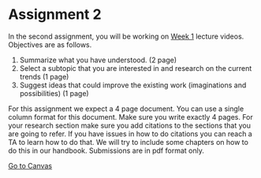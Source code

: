 # Assignment 2

In the second assignment, you will be working on [Week 1](../week1.md) lecture videos.
Objectives are as follows. 

1. Summarize what you have understood. (2 page)
2. Select a subtopic that you are interested in and research on the current trends (1 page)
3. Suggest ideas that could improve the existing work (imaginations and possibilities) (1 page)

For this assignment we expect a 4 page document. You can use a single column format for this 
document. Make sure you write exactly 4 pages. For your research section make sure you add
citations to the sections that you are going to refer. If you have issues in how to do citations
you can reach a TA to learn how to do that. We will try to include some chapters on how to do this
in our handbook. Submissions are in pdf format only. 

[Go to Canvas](https://iu.instructure.com/courses/1824048/assignments/9785084)




